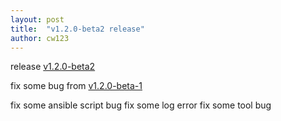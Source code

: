 ```yaml
---
layout: post
title:  "v1.2.0-beta2 release"
author: cw123
---
```


release [v1.2.0-beta2](https://github.com/opencurve/curve/releases/tag/v1.2.0-beta2)

fix some bug from [v1.2.0-beta-1](https://github.com/opencurve/curve/releases/tag/v1.2.0-beta-1)

fix some ansible script bug
fix some log error
fix some tool bug